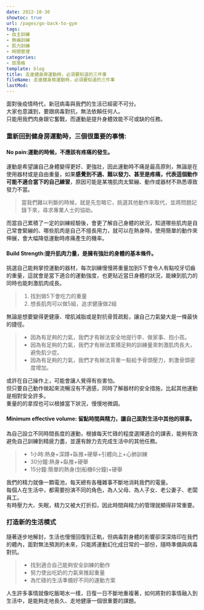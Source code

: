 ```yaml
---
date: 2022-10-30
showtoc: true
url: /pages/go-back-to-gym
tags:
- 自主訓練
- 無痛訓練
- 肌力訓練
- 時間管理
categories:
- 部落格
template: blog
title: 走進健身房運動時，必須要知道的三件事
fileName: 走進健身房運動時，必須要知道的三件事
lastMod: 
---
```

面對後疫情時代，新冠病毒與我們的生活已經密不可分。  
大家也意識到，要跟病毒對抗，無法依賴任何人。  
只能用我們肉身跟它奮戰，而運動是提升身體效能不可或缺的任務。

### 重新回到健身房運動時，三個很重要的事情:

#### No pain:運動的時候，不應該有疼痛的發生。

運動是希望讓自己身體變得更好、更強壯，因此運動時不痛是最高原則，無論是在使用器材或是自由重量，如果**感覺到不適、難以發力、甚至是疼痛，代表這個動作可能不適合當下的自己練習**，原因可能是某塊肌肉太緊繃、動作或器材不熟悉導致發力不當。  

>當我們難以判斷的時候，就是先忽略它，挑選其他動作來取代，並將問題記錄下來，尋求專業人士的協助。  

而當自己累積了一定的訓練經驗後，會更了解自己身體的狀況，知道哪些肌肉是自己常會緊繃的、哪些肌肉是自己不擅長用力，就可以在熱身時，使用簡單的動作來伸展，會大幅降低運動時疼痛產生的機率。

#### Build Strength:提升肌肉力量，是擁有強壯的身體的基本條件。

挑選自己能夠掌控運動的器材，每次訓練慢慢將重量加到5下會令人有點咬牙切齒的重量，這就會是當下適合的運動強度，也更貼近當日身體的狀況，能練到肌力的同時也能刺激肌肉成長。  
> 1. 找到做5下會吃力的重量  
> 2. 想長肌肉可以做5組，追求健康做2組  

無論是想要變得更健康、增肌減脂或是對抗骨質疏鬆，讓自己力氣變大是一條最快的捷徑。  
>* 因為有足夠的力氣，我們才有辦法安全地提行李、做家事、抱小孩。  
>* 因為有足夠的力氣，我們才有辦法累積足夠的訓練量來刺激肌肉長大，避免肌少症。  
>* 因為有足夠的力氣，我們才有辦法背重一點給予骨頭壓力，刺激骨頭密度增加。  

或許在自己操作上，可能會讓人覺得有些害怕。  
但只要自己動作做起來流暢沒有不適感，同時了解器材的安全措施，比起其他運動是相對安全許多。  
重量的的拿捏也可以根據當下狀況，慢慢地微調。  

#### Minimum effective volume: 留點時間與精力，讓自己面對生活中其他的瑣事。

為自己設立不同時間長度的運動，根據每天忙碌的程度選擇適合的課表，能夠有效避免自己訓練到精疲力盡，並還有餘力去完成生活中的其他任務。  
>* 1小時:熱身+深蹲+臥推+硬舉+引體向上+心肺訓練  
>* 30分鐘:熱身+臥推+硬舉  
>* 15分鐘:簡單的熱身(划船機6分鐘)+硬舉  

我們的精力就像一顆電池，每天總有各種雜事不斷地消耗我們的電量。  
每個人在生活中，都需要扮演不同的角色，為人父母、為人子女、老公妻子、老闆員工。  
有時壓力大、失眠，精力又被大打折扣，因此時間與精力的管理就顯得非常重要。

### 打造新的生活模式

隨著逐步地解封，生活也慢慢回復到正軌，但病毒對身體的影響卻深深烙印在我們的體內，面對無法預測的未來，只能將運動幻化成日常的一部份，隨時準備與病毒對抗。  
>* 找到適合自己能夠安全訓練的動作  
>* 努力使出吃奶的力氣來推起重量  
>* 為忙碌的生活準備好不同的運動方案  

人生許多事情就像吃飯喝水一樣，日復一日不斷地重複著，如何將對的事情融入到生活中，是能夠走地長久、走地健康一個很重要的課題。


